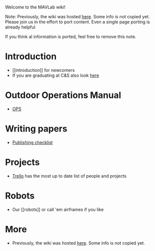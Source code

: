 Welcome to the MAVLab wiki!

Note: Previously, the wiki was hosted [here](https://svn.lr.tudelft.nl/trac/MAVLAB/). Some info is not copied yet. Please join us in the effort to port content. Even a single page porting is already helpful

If you think al information is ported, feel free to remove this note.

# Introduction

 * [[introduction]] for newcomers
 * If you are graduating at C&S also look [here](http://cswiki.lr.tudelft.nl/students/graduation)

# Outdoor Operations Manual

 * [OPS](http://www.github.com/tudelft/Operations)

# Writing papers

 * [Publishing checklist](publishchecklist)

# Projects

 * [Trello](https://trello.com/b/FelPdV49/mavlab-overview) has the most up to date list of people and projects

# Robots

 * Our [[robots]] or call 'em airframes if you like

# More

 * Previously, the wiki was hosted [here](https://svn.lr.tudelft.nl/trac/MAVLAB/). Some info is not copied yet.